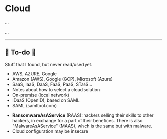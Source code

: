 # Cloud

<div class="row row-cols-lg-2"><div>

...
</div><div>

...
</div></div>

<hr class="sep-both">

## 👻 To-do 👻

Stuff that I found, but never read/used yet.

<div class="row row-cols-lg-2"><div>

* AWS, AZURE, Google
* Amazon (AWS), Google (GCP), Microsoft (Azure)
* SaaS, IaaS, DaaS, FaaS, PaaS, STaaS...
* Notes about how to select a cloud solution
* On-premise (local network)
* IDaaS (OpenID), based on SAML
* SAML (samltool.com)
</div><div>

* **RansomwareAsAService** (RAAS): hackers selling their skills to other hackers, in exchange for a part of their benefices. There is also "MalwareAsAService" (MAAS), which is the same but with malware.
* Cloud configuration may be insecure
</div></div>